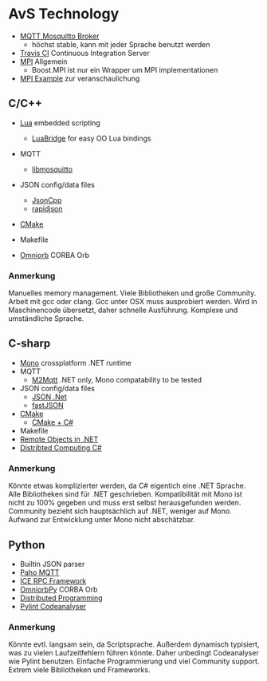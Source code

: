 # AvS Technology

* [MQTT Mosquitto Broker](http://mosquitto.org/)
  * höchst stable, kann mit jeder Sprache benutzt werden
* [Travis CI](https://travis-ci.org/) Continuous Integration Server
* [MPI](http://www.boost.org/doc/libs/1_60_0/doc/html/mpi.html) Allgemein
  * Boost.MPI ist nur ein Wrapper um MPI implementationen 
* [MPI Example](http://people.sc.fsu.edu/~jburkardt/cpp_src/mpi/mpi.html) zur veranschaulichung

## C/C++

* [Lua](http://www.lua.org/) embedded scripting
  * [LuaBridge](https://github.com/vinniefalco/LuaBridge) for easy OO Lua bindings
* MQTT
  * [libmosquitto](http://mosquitto.org/)
* JSON config/data files
  * [JsonCpp](https://github.com/open-source-parsers/jsoncpp)
  * [rapidjson](https://github.com/miloyip/rapidjson)

* [CMake](https://cmake.org/)
* Makefile
* [Omniorb](http://omniorb.sourceforge.net/) CORBA Orb

### Anmerkung

Manuelles memory management. Viele Bibliotheken und große Community. Arbeit mit gcc oder clang. Gcc unter OSX muss ausprobiert werden. Wird in Maschinencode übersetzt, daher schnelle Ausführung. Komplexe und umständliche Sprache.

## C-sharp

* [Mono](http://www.mono-project.com/) crossplatform .NET runtime
* MQTT
  * [M2Mqtt](https://code.msdn.microsoft.com/windowsapps/M2Mqtt-MQTT-client-library-ac6d3858) .NET only, Mono compatability to be tested
* JSON config/data files
  * [JSON .Net](http://www.newtonsoft.com/json)
  * [fastJSON](http://www.codeproject.com/Articles/159450/fastJSON)
* [CMake](https://cmake.org/)
  * [CMake + C#](https://cmake.org/pipermail/cmake/2012-August/051691.html)
* Makefile
* [Remote Objects in .NET](http://www.jot.fm/issues/issue_2004_01/column8/)
* [Distribted Computing C#](http://stackoverflow.com/questions/6981358/distributed-computing-in-c-sharp)

### Anmerkung

Könnte etwas komplizierter werden, da C# eigentich eine .NET Sprache. Alle Bibliotheken sind für .NET geschrieben. Kompatibilität mit Mono ist nicht zu 100% gegeben und muss erst selbst herausgefunden werden. Community bezieht sich hauptsächlich auf .NET, weniger auf Mono. Aufwand zur Entwicklung unter Mono nicht abschätzbar.

## Python

* Builtin JSON parser
* [Paho MQTT](http://git.eclipse.org/c/paho/org.eclipse.paho.mqtt.python.git/)
* [ICE RPC Framework](https://zeroc.com/)
* [OmniorbPy](http://omniorb.sourceforge.net/) CORBA Orb
* [Distributed Programming](https://wiki.python.org/moin/DistributedProgramming)
* [Pylint Codeanalyser](https://pypi.python.org/pypi/pylint)

### Anmerkung

Könnte evtl. langsam sein, da Scriptsprache. Außerdem dynamisch typisiert, was zu vielen Laufzeitfehlern führen könnte. Daher unbedingt Codeanalyser wie Pylint benutzen. Einfache Programmierung und viel Community support. Extrem viele Bibliotheken und Frameworks.
